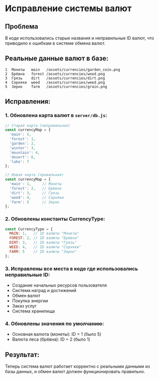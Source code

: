 # Исправление системы валют

## Проблема
В коде использовались старые названия и неправильные ID валют, что приводило к ошибкам в системе обмена валют.

## Реальные данные валют в базе:
```
1  Монеты   main   /assets/currencies/garden_coin.png
2  Брёвна   forest /assets/currencies/wood.png
3  Грязь    dirt   /assets/currencies/dirt.png
4  Сорняки  weed   /assets/currencies/weed.png
5  Зерно    farm   /assets/currencies/grain.png
```

## Исправления:

### 1. Обновлена карта валют в `server/db.js`:
```javascript
// Старая карта (неправильная)
const currencyMap = {
  'main': 5,
  'forest': 1,
  'garden': 2,
  'winter': 3,
  'mountain': 4,
  'desert': 6,
  'lake': 7
};

// Новая карта (правильная)
const currencyMap = {
  'main': 1,     // Монеты
  'forest': 2,   // Брёвна
  'dirt': 3,     // Грязь
  'weed': 4,     // Сорняки
  'farm': 5      // Зерно
};
```

### 2. Обновлены константы CurrencyType:
```javascript
const CurrencyType = {
  MAIN: 1,   // ID валюты "Монеты"
  FOREST: 2, // ID валюты "Брёвна"
  DIRT: 3,   // ID валюты "Грязь"
  WEED: 4,   // ID валюты "Сорняки"
  FARM: 5    // ID валюты "Зерно"
};
```

### 3. Исправлены все места в коде где использовались неправильные ID:
- Создание начальных ресурсов пользователя
- Система наград и достижений
- Обмен валют
- Покупка энергии
- Заказ услуг
- Система хранилища

### 4. Обновлены значения по умолчанию:
- Основная валюта (монеты): ID = 1 (было 5)
- Валюта леса (брёвна): ID = 2 (было 1)

## Результат:
Теперь система валют работает корректно с реальными данными из базы данных, и обмен валют должен функционировать правильно. 